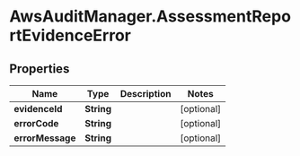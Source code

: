 # AwsAuditManager.AssessmentReportEvidenceError

## Properties

Name | Type | Description | Notes
------------ | ------------- | ------------- | -------------
**evidenceId** | **String** |  | [optional] 
**errorCode** | **String** |  | [optional] 
**errorMessage** | **String** |  | [optional] 



